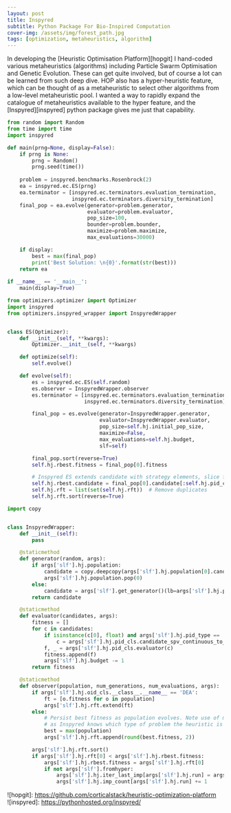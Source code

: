 ```yaml
---
layout: post
title: Inspyred 
subtitle: Python Package For Bio-Inspired Computation
cover-img: /assets/img/forest_path.jpg
tags: [optimization, metaheuristics, algorithm]
---
```

In developing the [Heuristic Optimisation Platform][hopgit] I hand-coded various metaheuristics (algorithms) including 
Particle Swarm Optimisation and Genetic Evolution. These can get quite involved, but of course a lot can be learned from 
such deep dive. HOP also has a hyper-heuristic feature, which can be thought of as a metaheuristic to select other algorithms 
from a low-level metaheuristic pool. I wanted a way to rapidly expand the catalogue of metaheuristics available to the hyper
feature, and the [Inspyred][inspyred] python package gives me just that capability.

````python
from random import Random
from time import time
import inspyred

def main(prng=None, display=False):    
    if prng is None:
        prng = Random()
        prng.seed(time()) 
        
    problem = inspyred.benchmarks.Rosenbrock(2)
    ea = inspyred.ec.ES(prng)
    ea.terminator = [inspyred.ec.terminators.evaluation_termination, 
                     inspyred.ec.terminators.diversity_termination]
    final_pop = ea.evolve(generator=problem.generator, 
                          evaluator=problem.evaluator, 
                          pop_size=100, 
                          bounder=problem.bounder,
                          maximize=problem.maximize,
                          max_evaluations=30000)

    if display:
        best = max(final_pop)
        print('Best Solution: \n{0}'.format(str(best)))
    return ea
            
if __name__ == '__main__':
    main(display=True)
````      

````python
from optimizers.optimizer import Optimizer
import inspyred
from optimizers.inspyred_wrapper import InspyredWrapper


class ES(Optimizer):
    def __init__(self, **kwargs):
        Optimizer.__init__(self, **kwargs)

    def optimize(self):
        self.evolve()

    def evolve(self):
        es = inspyred.ec.ES(self.random)
        es.observer = InspyredWrapper.observer
        es.terminator = [inspyred.ec.terminators.evaluation_termination,
                         inspyred.ec.terminators.diversity_termination]

        final_pop = es.evolve(generator=InspyredWrapper.generator,
                              evaluator=InspyredWrapper.evaluator,
                              pop_size=self.hj.initial_pop_size,
                              maximize=False,
                              max_evaluations=self.hj.budget,
                              slf=self)

        final_pop.sort(reverse=True)
        self.hj.rbest.fitness = final_pop[0].fitness

        # Inspyred ES extends candidate with strategy elements, slice for actual solution cand. associated with fitness
        self.hj.rbest.candidate = final_pop[0].candidate[:self.hj.pid_cls.n]
        self.hj.rft = list(set(self.hj.rft))  # Remove duplicates
        self.hj.rft.sort(reverse=True)
````


````python
import copy


class InspyredWrapper:
    def __init__(self):
        pass

    @staticmethod
    def generator(random, args):
        if args['slf'].hj.population:
            candidate = copy.deepcopy(args['slf'].hj.population[0].candidate)
            args['slf'].hj.population.pop(0)
        else:
            candidate = args['slf'].get_generator()(lb=args['slf'].hj.pid_lb, ub=args['slf'].hj.pid_ub)
        return candidate

    @staticmethod
    def evaluator(candidates, args):
        fitness = []
        for c in candidates:
            if isinstance(c[0], float) and args['slf'].hj.pid_type == 'combinatorial':
                c = args['slf'].hj.pid_cls.candidate_spv_continuous_to_discrete(c)
            f, _ = args['slf'].hj.pid_cls.evaluator(c)
            fitness.append(f)
            args['slf'].hj.budget -= 1
        return fitness

    @staticmethod
    def observer(population, num_generations, num_evaluations, args):
        if args['slf'].hj.oid_cls.__class__.__name__ == 'DEA':
            ft = [o.fitness for o in population]
            args['slf'].hj.rft.extend(ft)
        else:
            # Persist best fitness as population evolves. Note use of max is correct irrespective of max or min problem,
            # as Inspyred knows which type of problem the heuristic is instantiated with
            best = max(population)
            args['slf'].hj.rft.append(round(best.fitness, 2))

        args['slf'].hj.rft.sort()
        if args['slf'].hj.rft[0] < args['slf'].hj.rbest.fitness:
            args['slf'].hj.rbest.fitness = args['slf'].hj.rft[0]
            if not args['slf'].fromhyper:
                args['slf'].hj.iter_last_imp[args['slf'].hj.run] = args['slf'].hj.budget_total - args['slf'].hj.budget
                args['slf'].hj.imp_count[args['slf'].hj.run] += 1
````

![hopgit]: https://github.com/corticalstack/heuristic-optimization-platform  
![inspyred]: https://pythonhosted.org/inspyred/